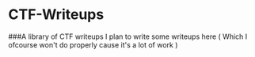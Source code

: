 # CTF-Writeups
###A library of CTF writeups
I plan to write some writeups here ( Which I ofcourse won't do properly cause it's a lot of work )
